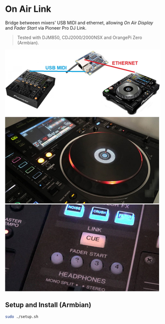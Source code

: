 # On Air Link

Bridge betweeen mixers' USB MIDI and ethernet, allowing *On Air Display* and *Fader Start* via Pioneer Pro DJ Link.

>Tested with DJM850, CDJ2000/2000NSX and OrangePi Zero (Armbian).

![Wiring Img](img/wiring.jpg)
<img src="img/on_air_display.jpg" alt="On Air Display Img" width="500"/>
<img src="img/fader_start.jpg" alt="Fader Start Img" width="500"/>

## Setup and Install (Armbian)

```bash
sudo ./setup.sh
```

